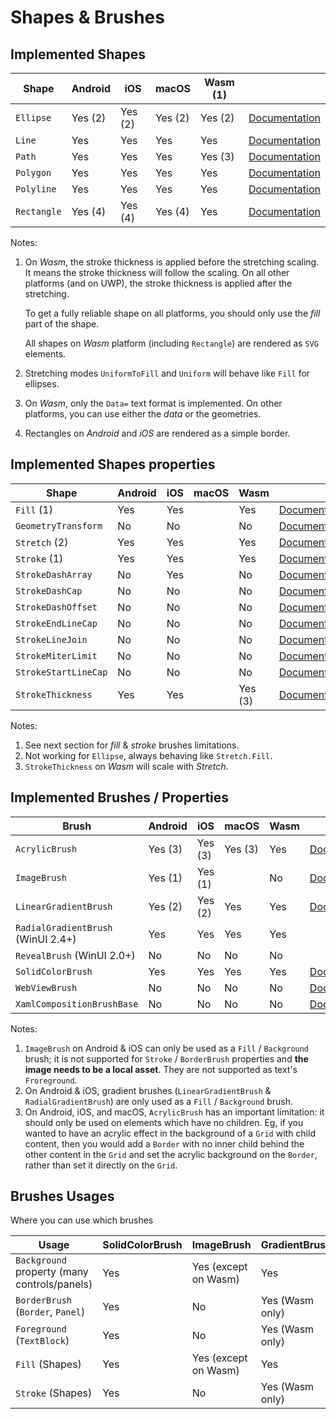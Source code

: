 # Shapes & Brushes

## Implemented Shapes

| Shape       | Android | iOS     | macOS   | Wasm (1) |                                                              |
| ----------- | ------- | ------- | ------- | -------- | ------------------------------------------------------------ |
| `Ellipse`   | Yes (2) | Yes (2) | Yes (2) | Yes (2)  | [Documentation](https://docs.microsoft.com/en-us/uwp/api/windows.ui.xaml.shapes.ellipse) |
| `Line`      | Yes     | Yes     | Yes     | Yes      | [Documentation](https://docs.microsoft.com/en-us/uwp/api/windows.ui.xaml.shapes.line) |
| `Path`      | Yes     | Yes     | Yes     | Yes (3)  | [Documentation](https://docs.microsoft.com/en-us/uwp/api/windows.ui.xaml.shapes.path) |
| `Polygon`   | Yes     | Yes     | Yes     | Yes      | [Documentation](https://docs.microsoft.com/en-us/uwp/api/windows.ui.xaml.shapes.polygon) |
| `Polyline`  | Yes     | Yes     | Yes     | Yes      | [Documentation](https://docs.microsoft.com/en-us/uwp/api/windows.ui.xaml.shapes.polyline) |
| `Rectangle` | Yes (4) | Yes (4) | Yes (4) | Yes      | [Documentation](https://docs.microsoft.com/en-us/uwp/api/windows.ui.xaml.shapes.rectangle) |

Notes:

1. On _Wasm_, the stroke thickness is applied before the stretching
   scaling. It means the stroke thickness will follow the scaling.
   On all other platforms (and on UWP), the stroke thickness is applied
   after the stretching.

   To get a fully reliable shape on all platforms, you should only
   use the _fill_ part of the shape.
   
   All shapes on _Wasm_ platform (including `Rectangle`) are rendered as `SVG` elements.
   
2. Stretching modes `UniformToFill` and `Uniform` will behave like
   `Fill` for ellipses.
   
3. On _Wasm_, only the `Data=` text format is implemented.
   On other platforms, you can use either the _data_ or the geometries.
   
4. Rectangles on _Android_ and _iOS_ are rendered as a simple border.

## Implemented Shapes properties

| Shape                | Android | iOS  | macOS | Wasm    |                                                              |
| -------------------- | ------- | ---- | ----- | ------- | ------------------------------------------------------------ |
| `Fill` (1)           | Yes     | Yes  |       | Yes     | [Documentation](https://docs.microsoft.com/en-us/uwp/api/windows.ui.xaml.shapes.shape.fill) |
| `GeometryTransform`  | No      | No   |       | No      | [Documentation](https://docs.microsoft.com/en-us/uwp/api/windows.ui.xaml.shapes.shape.geometrytransform) |
| `Stretch` (2)        | Yes     | Yes  |       | Yes     | [Documentation](https://docs.microsoft.com/en-us/uwp/api/windows.ui.xaml.shapes.shape.stretch) |
| `Stroke` (1)         | Yes     | Yes  |       | Yes     | [Documentation](https://docs.microsoft.com/en-us/uwp/api/windows.ui.xaml.shapes.shape.stroke) |
| `StrokeDashArray`    | No      | Yes  |       | No      | [Documentation](https://docs.microsoft.com/en-us/uwp/api/windows.ui.xaml.shapes.shape.strokedasharray) |
| `StrokeDashCap`      | No      | No   |       | No      | [Documentation](https://docs.microsoft.com/en-us/uwp/api/windows.ui.xaml.shapes.shape.strokedashcap) |
| `StrokeDashOffset`   | No      | No   |       | No      | [Documentation](https://docs.microsoft.com/en-us/uwp/api/windows.ui.xaml.shapes.shape.strokedashoffset) |
| `StrokeEndLineCap`   | No      | No   |       | No      | [Documentation](https://docs.microsoft.com/en-us/uwp/api/windows.ui.xaml.shapes.shape.strokeendlinecap) |
| `StrokeLineJoin`     | No      | No   |       | No      | [Documentation](https://docs.microsoft.com/en-us/uwp/api/windows.ui.xaml.shapes.shape.strokelinejoin) |
| `StrokeMiterLimit`   | No      | No   |       | No      | [Documentation](https://docs.microsoft.com/en-us/uwp/api/windows.ui.xaml.shapes.shape.strokemiterlimit) |
| `StrokeStartLineCap` | No      | No   |       | No      | [Documentation](https://docs.microsoft.com/en-us/uwp/api/windows.ui.xaml.shapes.shape.strokestartlinecap) |
| `StrokeThickness`    | Yes     | Yes  |       | Yes (3) | [Documentation](https://docs.microsoft.com/en-us/uwp/api/windows.ui.xaml.shapes.shape.strokethickness) |

Notes:

1. See next section for _fill_ & _stroke_ brushes limitations.
2. Not working for `Ellipse`, always behaving like `Stretch.Fill`.
3. `StrokeThickness` on _Wasm_ will scale with _Stretch_.

## Implemented Brushes / Properties

| Brush                              | Android | iOS     | macOS | Wasm |                                                              |
| ---------------------------------- | ------- | ------- | ---- | ------------------------------------------------------------ | ---------------------------------- |
| `AcrylicBrush`                     | Yes (3) | Yes (3) | Yes (3) | Yes   | [Documentation](https://docs.microsoft.com/fr-ca/uwp/api/windows.ui.xaml.media.acrylicbrush) |
| `ImageBrush`                       | Yes (1) | Yes (1) |  | No   | [Documentation](https://docs.microsoft.com/en-us/uwp/api/Windows.UI.Xaml.Media.ImageBrush) |
| `LinearGradientBrush` | Yes (2) | Yes (2) | Yes  | Yes | [Documentation](https://docs.microsoft.com/en-us/uwp/api/Windows.UI.Xaml.Media.LinearGradientBrush) |
| `RadialGradientBrush` (WinUI 2.4+) | Yes | Yes  | Yes  | Yes |                                                              |
| `RevealBrush` (WinUI 2.0+) | No     | No     | No   | No  |                                                              |
| `SolidColorBrush`                  | Yes     | Yes     | Yes  | Yes  | [Documentation](https://docs.microsoft.com/en-us/uwp/api/Windows.UI.Xaml.Media.SolidColorBrush) |
| `WebViewBrush`                     | No      | No      | No    | No   | [Documentation](https://docs.microsoft.com/en-us/uwp/api/Windows.UI.Xaml.Controls.WebViewBrush) |
| `XamlCompositionBrushBase`         | No      | No      | No    | No   | [Documentation](https://docs.microsoft.com/en-us/uwp/api/windows.ui.xaml.media.xamlcompositionbrushbase) |

Notes:

1. `ImageBrush` on Android & iOS can only be used as a `Fill` / `Background` brush; it is not supported for `Stroke`  / `BorderBrush` properties and **the image needs to be a local asset**. They are not supported as text's `Froreground`.
2. On Android & iOS, gradient brushes (`LinearGradientBrush` & `RadialGradientBrush`) are only used as a `Fill` / `Background` brush.
3. On Android, iOS, and macOS, `AcrylicBrush` has an important limitation: it should only be used on elements which have no children. Eg, if you wanted to have an acrylic effect in the background of a `Grid` with child content, then you would add a `Border` with no inner child behind the other content in the `Grid` and set the acrylic background on the `Border`, rather than set it directly on the `Grid`.

## Brushes Usages

Where you can use which brushes

| Usage                                        | SolidColorBrush | ImageBrush           | GradientBrush   |
| -------------------------------------------- | --------------- | -------------------- | --------------- |
| `Background` property (many controls/panels) | Yes             | Yes (except on Wasm) | Yes             |
| `BorderBrush` (`Border`, `Panel`)            | Yes             | No                   | Yes (Wasm only) |
| `Foreground` (`TextBlock`)                   | Yes             | No                   | Yes (Wasm only) |
| `Fill` (Shapes)                              | Yes             | Yes (except on Wasm) | Yes             |
| `Stroke` (Shapes)                            | Yes             | No                   | Yes (Wasm only) |

